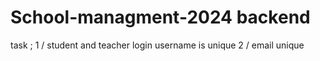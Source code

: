 # School-managment-2024 backend


task ;
1 / student and teacher login username is unique
2 / email unique